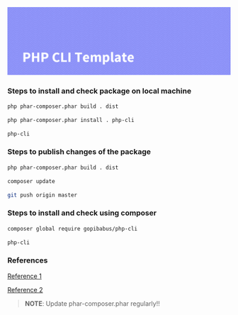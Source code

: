 ![PHP CLI Template](./banner.png)

### Steps to install and check package on local machine
```bash
php phar-composer.phar build . dist
```

```bash
php phar-composer.phar install . php-cli
```

```bash
php-cli
```

### Steps to publish changes of the package
```bash
php phar-composer.phar build . dist
```

```bash
composer update
```

```bash
git push origin master
```

### Steps to install and check using composer
```bash
composer global require gopibabus/php-cli
```

```bash
php-cli
```

### References
[Reference 1](https://blog.damirmiladinov.com/php/building-and-distributing-a-command-line-php-application.html)

[Reference 2](https://blog.jgrossi.com/2013/creating-your-first-composer-packagist-package/)

> **NOTE**: Update phar-composer.phar regularly!!
